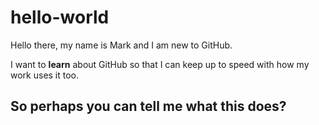 # hello-world

Hello there, my name is Mark and I am new to GitHub. 

I want to <b>learn</b> about GitHub so that I can keep up to speed with how my work uses it too.

## So perhaps you can tell me what this does?
